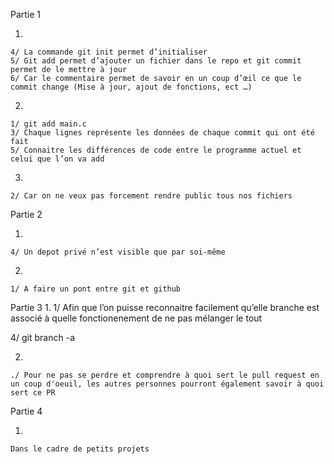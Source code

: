 Partie 1

  1.
    4/ La commande git init permet d’initialiser 
    5/ Git add permet d’ajouter un fichier dans le repo et git commit permet de le mettre à jour
    6/ Car le commentaire permet de savoir en un coup d’œil ce que le commit change (Mise à jour, ajout de fonctions, ect …)

  2.
    1/ git add main.c
    3/ Chaque lignes représente les données de chaque commit qui ont été fait
    5/ Connaitre les différences de code entre le programme actuel et celui que l’on va add

  3.
    2/ Car on ne veux pas forcement rendre public tous nos fichiers	

Partie 2

  1.
    4/ Un depot privé n’est visible que par soi-même

  2.
    1/ A faire un pont entre git et github	


Partie 3 
  1.
    1/ Afin que l’on puisse reconnaitre facilement qu’elle branche est associé à quelle fonctionenement de ne pas mélanger le tout
    
   4/ git branch -a


  2.

    ./ Pour ne pas se perdre et comprendre à quoi sert le pull request en un coup d'oeuil, les autres personnes pourront également savoir à quoi sert ce PR

     
Partie 4

  1.
    Dans le cadre de petits projets

    


  

